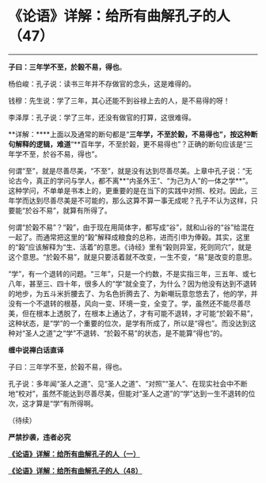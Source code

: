 《论语》详解：给所有曲解孔子的人（47）
====





**                                                **

**子曰：三年学不至，於榖不易，得也**。

杨伯峻：孔子说：读书三年并不存做官的念头，这是难得的。

钱穆：先生说：学了三年，其心还能不到谷禄上去的人，是不易得的呀！

李泽厚：孔子说：学了三年，还没有做官的打算，这很难得。

**详解：****上面以及通常的断句都是“**三年学，不至於榖，不易得也”，按这种断句解释的逻辑，难道**“**百年学，不至於榖，更不易得也”？正确的断句应该是“三年学不至，於谷不易，得也”。

何谓“至”，就是尽善尽美，“不至”，就是没有达到尽善尽美。上章中孔子说：“无论古今，真正的学问与学人，都不离**“内圣外王”、“为己为人”的一体之学**”。这种学问，不单单是书本上的，更重要的是在当下的实践中对照、校对。因此，三年学而达到尽善尽美是不可能的，那么这算不算一事无成呢？孔子不认为这样，只要能“於谷不易”，就算有所得了。

何谓“於榖不易”？“榖”，由于现在用简体字，都写成“谷”，就和山谷的“谷”给混在一起了。而通常把这里的“榖”解释成粮食的总称，进而引申为俸榖。其实，这里的“榖”应该解释为“生、活着”的意思。《诗经》里有“榖则异室，死则同穴”，就是这个意思。“於榖不易”，就是只要活着就不改变，一生不变，“易”是改变的意思。

“学”，有一个退转的问题。“三年”，只是一个约数，不是实指三年，三五年、或七八年，甚至三、四十年，很多人的“学”就全变了，为什么？因为他没有达到不退转的地步，为五斗米折腰去了、为名色折腾去了、为新嘲玩意忽悠去了，他的学，并没有一个不退转的根基，风向一变、环境一变，全变了。学，虽然还不能尽善尽美，但在根本上透脱了，在根本上通达了，才有可能不退转，才可能“於榖不易”，这种状态，是“学”的一个重要的位次，是学有所成了，所以是“得也”。而没达到这种对“圣人之道”之“学”不退转、“於榖不易”的状态，是不能算“得也”的。

**缠中说禅白话直译**

子曰：三年学不至，於榖不易，得也。

孔子说：多年闻“圣人之道”、见“圣人之道”、“对照”“圣人”、在现实社会中不断地“校对”，虽然不能达到尽善尽美，但能对“圣人之道”的“学”达到一生不退转的位次，这才算是“学”有所得啊。

（待续）

**严禁抄袭，违者必究**

[**《论语》详解：给所有曲解孔子的人（一）**](http://blog.sina.com.cn/u/486e105c010006n3)

[**《论语》详解：给所有曲解孔子的人（48）**](http://blog.sina.com.cn/u/486e105c010008a0)
